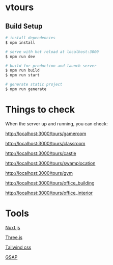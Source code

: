 # vtours

## Build Setup

```bash
# install dependencies
$ npm install

# serve with hot reload at localhost:3000
$ npm run dev

# build for production and launch server
$ npm run build
$ npm run start

# generate static project
$ npm run generate
```

# Things to check
 When the server up and running, you can check:

  [http://localhost:3000/tours/gameroom](http://localhost:3000/tours/gameroom)
	
  [http://localhost:3000/tours/classroom](http://localhost:3000/tours/classroom)

  [http://localhost:3000/tours/castle](http://localhost:3000/tours/castle)

  [http://localhost:3000/tours/swamplocation](http://localhost:3000/tours/swamplocation)

  [http://localhost:3000/tours/gym](http://localhost:3000/tours/gym)

  [http://localhost:3000/tours/office_building](http://localhost:3000/tours/office_building)

  [http://localhost:3000/tours/office_interior](http://localhost:3000/tours/office_interior)

# Tools

[Nuxt.js](https://nuxtjs.org)

[Three.js](https://threejs.org)

[Tailwind css](https://tailwindcss.com/)

[GSAP](https://greensock.com/gsap/)
